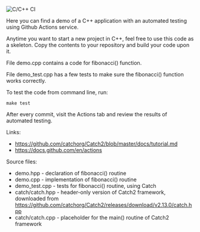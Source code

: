 ![C/C++ CI](https://github.com/sergev/Catch-Actions-Demo/workflows/C/C++%20CI/badge.svg)

Here you can find a demo of a C++ application with an automated testing using Github Actions service.

Anytime you want to start a new project in C++, feel free to use this code as a skeleton.
Copy the contents to your repository and build your code upon it.

File demo.cpp contains a code for fibonacci() function.

File demo_test.cpp has a few tests to make sure the fibonacci() function works correctly.

To test the code from command line, run:

    make test

After every commit, visit the Actions tab and review the results of automated testing.

Links:

 * https://github.com/catchorg/Catch2/blob/master/docs/tutorial.md
 * https://docs.github.com/en/actions

Source files:

 * demo.hpp - declaration of fibonacci() routine
 * demo.cpp - implementation of fibonacci() routine
 * demo_test.cpp - tests for fibonacci() routine, using Catch
 * catch/catch.hpp - header-only version of Catch2 framework, downloaded from https://github.com/catchorg/Catch2/releases/download/v2.13.0/catch.hpp
 * catch/catch.cpp - placeholder for the main() routine of Catch2 framework
